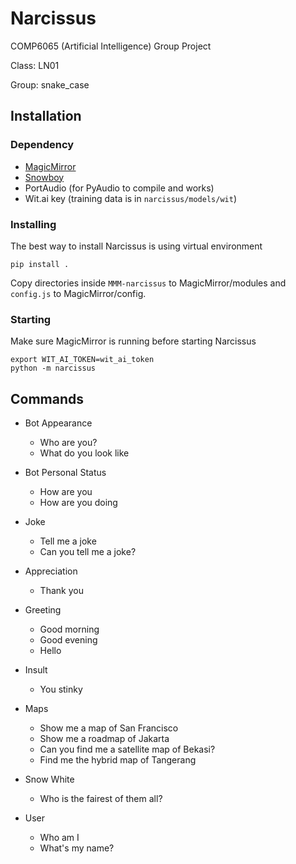 # Narcissus

COMP6065 (Artificial Intelligence) Group Project

Class: LN01

Group: snake_case

## Installation

### Dependency

- [MagicMirror](https://github.com/MichMich/MagicMirror)
- [Snowboy](https://github.com/Kitt-AI/snowboy)
- PortAudio (for PyAudio to compile and works)
- Wit.ai key (training data is in `narcissus/models/wit`)

### Installing

The best way to install Narcissus is using virtual environment

```
pip install .
```

Copy directories inside `MMM-narcissus` to MagicMirror/modules and `config.js` to MagicMirror/config.

### Starting

Make sure MagicMirror is running before starting Narcissus

```
export WIT_AI_TOKEN=wit_ai_token
python -m narcissus
```

## Commands

- Bot Appearance

	- Who are you?
	- What do you look like

- Bot Personal Status

	- How are you
	- How are you doing

- Joke

	- Tell me a joke
	- Can you tell me a joke?

- Appreciation

	- Thank you

- Greeting

	- Good morning
	- Good evening
	- Hello

- Insult

	- You stinky

- Maps

    - Show me a map of San Francisco
    - Show me a roadmap of Jakarta
    - Can you find me a satellite map of Bekasi?
    - Find me the hybrid map of Tangerang

- Snow White

	- Who is the fairest of them all?

- User

	- Who am I
	- What's my name?
